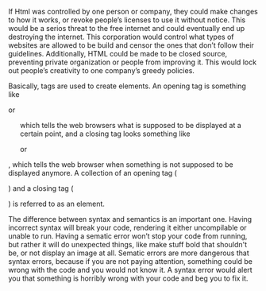 If Html was controlled by one person or company, they could make changes to how it works, or revoke people’s licenses to use it without notice. This would be a serios threat to the free internet and could eventually end up destroying the internet. This corporation would control what types of websites are allowed to be build and censor the ones that don’t follow their guidelines. Additionally, HTML could be made to be closed source, preventing private organization or people from improving it. This would lock out people’s creativity to one company’s greedy policies.

Basically, tags are used to create elements. An opening tag is something like <p> or <ul> which tells the web browsers what is supposed to be displayed at a certain point, and a closing tag looks something like </p> or </ul>, which tells the web browser when something is not supposed to be displayed anymore. A collection of an opening tag (<p>) and a closing tag (</p>) is referred to as an element. 

The difference between syntax and semantics is an important one. Having incorrect syntax will break your code, rendering it either uncompilable or unable to run. Having a sematic error won’t stop your code from running, but rather it will do unexpected things, like make stuff bold that shouldn't be, or not display an image at all. Sematic errors are more dangerous that syntax errors, because if you are not paying attention, something could be wrong with the code and you would not know it. A syntax error would alert you that something is horribly wrong with your code and beg you to fix it. 
